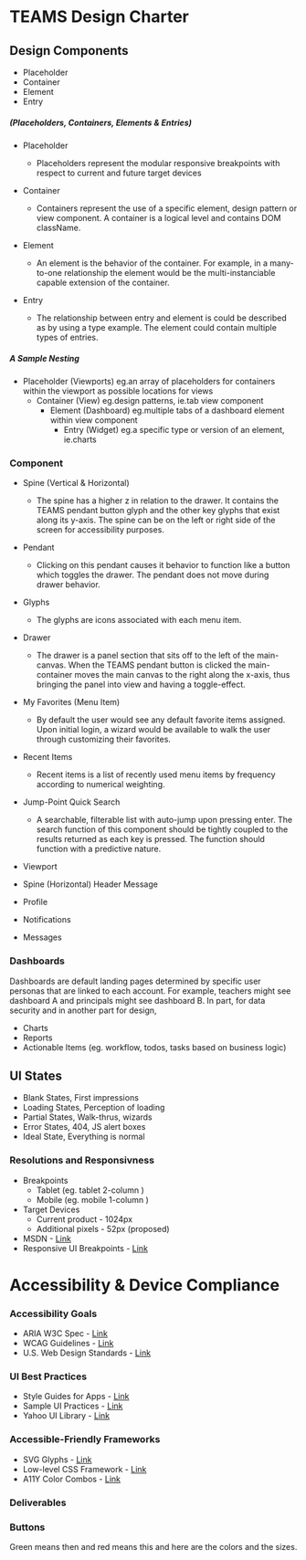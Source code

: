 # TEAMS Design Charter
## Design Components

- Placeholder
- Container
- Element
- Entry

##### (Placeholders, Containers, Elements & Entries)
- Placeholder
    - Placeholders represent the 
modular responsive breakpoints
with respect to current and future
target devices

- Container
    - Containers represent the use of
a specific element, design pattern or view component. A container is a logical level and contains DOM className.

- Element
    - An element is the behavior of the container. For example, in a many-to-one relationship the element would be the multi-instanciable capable extension of the container.

- Entry
    - The relationship between entry and element is could be described as by using a type example. The element could contain multiple types of entries.

##### A Sample Nesting
- Placeholder (Viewports) eg.an array of placeholders for containers within the viewport as possible locations for views
  - Container (View) eg.design patterns, ie.tab view component
    - Element (Dashboard) eg.multiple tabs of a dashboard element within view component
      - Entry (Widget) eg.a specific type or version of an element, ie.charts

### Component
- Spine (Vertical & Horizontal)
  - The spine has a higher z in relation to the drawer. It contains the TEAMS pendant button glyph and the other key glyphs that exist along its y-axis. The spine can be on the left or right side of the screen for accessibility purposes.
- Pendant
  - Clicking on this pendant causes it behavior to function like a button which toggles the drawer. The pendant does not move during drawer behavior.
- Glyphs
  - The glyphs are icons associated with each menu item.

- Drawer
  - The drawer is a panel section that sits off to the left of the main-canvas. When the TEAMS pendant button is clicked the main-container moves the main canvas to the right along the x-axis, thus bringing the panel into view and having a toggle-effect.
- My Favorites (Menu Item)
  - By default the user would see any default favorite items assigned. Upon initial login, a wizard would be available to walk the user through customizing their favorites.
- Recent Items
  - Recent items is a list of recently used menu items by frequency according to numerical weighting.
- Jump-Point Quick Search
  - A searchable, filterable list with auto-jump upon pressing enter. The search function of this component should be tightly coupled to the results returned as each key is pressed. The function should function with a predictive nature.



- Viewport
- Spine (Horizontal) Header Message
- Profile
- Notifications
- Messages

### Dashboards
Dashboards are default landing pages determined by specific user personas that are linked to each account. For example, teachers might see dashboard A and principals might see dashboard B. In part, for data security and in another part for design, 
- Charts
- Reports
- Actionable Items (eg. workflow, todos, tasks based on business logic)

## UI States

- Blank States, First impressions
- Loading States, Perception of loading
- Partial States, Walk-thrus, wizards
- Error States, 404, JS alert boxes
- Ideal State, Everything is normal

### Resolutions and Responsivness
- Breakpoints
  - Tablet (eg. tablet 2-column )
  - Mobile (eg. mobile 1-column )
- Target Devices
  - Current product - 1024px
  - Additional pixels - 52px (proposed)
- MSDN - [Link](https://blogs.msdn.microsoft.com/b8/2012/03/21/scaling-to-different-screens/)
- Responsive UI Breakpoints - [Link](https://www.google.com/design/spec/layout/responsive-ui.html#responsive-ui-breakpoints)

# Accessibility & Device Compliance

### Accessibility Goals
- ARIA W3C Spec - [Link](http://www.w3.org/TR/aria-in-html/)
- WCAG Guidelines - [Link](http://www.w3.org/TR/WCAG20/#visual-audio-contrast)
- U.S. Web Design Standards - [Link](https://playbook.cio.gov/designstandards/)

### UI Best Practices
- Style Guides for Apps - [Link](https://www.google.com/design/spec/style/)
- Sample UI Practices - [Link](http://developer.android.com/training/best-ui.html)
- Yahoo UI Library - [Link](https://github.com/yui/yui3)

### Accessible-Friendly Frameworks
- SVG Glyphs - [Link](https://www.paciellogroup.com/blog/2013/12/using-aria-enhance-svg-accessibility/)
- Low-level CSS Framework - [Link](http://www.basscss.com)
- A11Y Color Combos - [Link](http://clrs.cc/a11y/)

### Deliverables

### Buttons
Green means then and red means this and here are the colors and the sizes.



